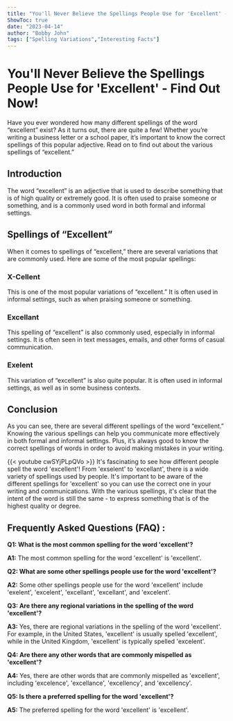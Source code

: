 ```yaml
---
title: "You'll Never Believe the Spellings People Use for 'Excellent' - Find Out Now!"
ShowToc: true 
date: "2023-04-14"
author: "Bobby John" 
tags: ["Spelling Variations","Interesting Facts"]
---
```

# You'll Never Believe the Spellings People Use for 'Excellent' - Find Out Now!

Have you ever wondered how many different spellings of the word “excellent” exist? As it turns out, there are quite a few! Whether you’re writing a business letter or a school paper, it’s important to know the correct spellings of this popular adjective. Read on to find out about the various spellings of “excellent.”

## Introduction

The word “excellent” is an adjective that is used to describe something that is of high quality or extremely good. It is often used to praise someone or something, and is a commonly used word in both formal and informal settings.

## Spellings of “Excellent”

When it comes to spellings of “excellent,” there are several variations that are commonly used. Here are some of the most popular spellings:

### X-Cellent

This is one of the most popular variations of “excellent.” It is often used in informal settings, such as when praising someone or something.

### Excellant

This spelling of “excellent” is also commonly used, especially in informal settings. It is often seen in text messages, emails, and other forms of casual communication.

### Exelent

This variation of “excellent” is also quite popular. It is often used in informal settings, as well as in some business contexts.

## Conclusion

As you can see, there are several different spellings of the word “excellent.” Knowing the various spellings can help you communicate more effectively in both formal and informal settings. Plus, it’s always good to know the correct spellings of words in order to avoid making mistakes in your writing.

{{< youtube cwSYjPLpQVo >}} 
It's fascinating to see how different people spell the word 'excellent'! From 'exselent' to 'excellant', there is a wide variety of spellings used by people. It's important to be aware of the different spellings for 'excellent' so you can use the correct one in your writing and communications. With the various spellings, it's clear that the intent of the word is still the same - to express something that is of the highest quality or degree.

## Frequently Asked Questions (FAQ) :
**Q1: What is the most common spelling for the word 'excellent'?**

**A1:** The most common spelling for the word 'excellent' is 'excellent'.

**Q2: What are some other spellings people use for the word 'excellent'?**

**A2:** Some other spellings people use for the word 'excellent' include 'exelent', 'excelent', 'excellant', 'excellant', and 'excelent'.

**Q3: Are there any regional variations in the spelling of the word 'excellent'?**

**A3:** Yes, there are regional variations in the spelling of the word 'excellent'. For example, in the United States, 'excellent' is usually spelled 'excellent', while in the United Kingdom, 'excellent' is typically spelled 'excelent'.

**Q4: Are there any other words that are commonly mispelled as 'excellent'?**

**A4:** Yes, there are other words that are commonly mispelled as 'excellent', including 'excelence', 'excellance', 'excellency', and 'excellency'.

**Q5: Is there a preferred spelling for the word 'excellent'?**

**A5:** The preferred spelling for the word 'excellent' is 'excellent'.





